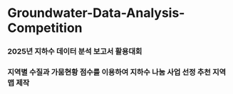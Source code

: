 # Groundwater-Data-Analysis-Competition
### 2025년 지하수 데이터 분석 보고서 활용대회 
### 지역별 수질과 가뭄현황 점수를 이용하여 지하수 나눔 사업 선정 추천 지역 맵 제작
